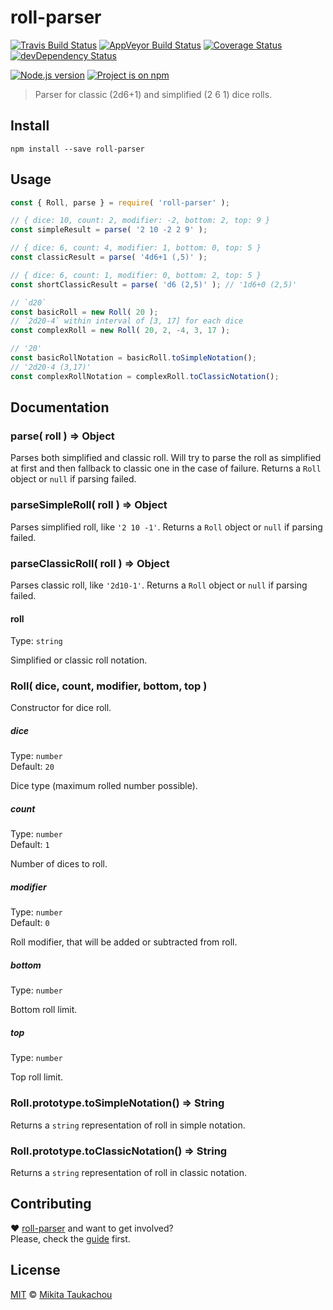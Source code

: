 roll-parser
===========

[![Travis Build Status][travis-image]][travis-url]
[![AppVeyor Build Status][appveyor-image]][appveyor-url]
[![Coverage Status][coveralls-image]][coveralls-url]
[![devDependency Status][devdep-image]][devdep-url]
<!-- [![Dependency Status][dep-image]][dep-url] -->

[![Node.js version][node-image]][node-url]
[![Project is on npm][npm-image]][npm-url]

> Parser for classic (2d6+1) and simplified (2 6 1) dice rolls.

## Install

```
npm install --save roll-parser
```

## Usage

```js
const { Roll, parse } = require( 'roll-parser' );

// { dice: 10, count: 2, modifier: -2, bottom: 2, top: 9 }
const simpleResult = parse( '2 10 -2 2 9' );

// { dice: 6, count: 4, modifier: 1, bottom: 0, top: 5 }
const classicResult = parse( '4d6+1 (,5)' );

// { dice: 6, count: 1, modifier: 0, bottom: 2, top: 5 }
const shortClassicResult = parse( 'd6 (2,5)' ); // '1d6+0 (2,5)'

// `d20`
const basicRoll = new Roll( 20 );
// `2d20-4` within interval of [3, 17] for each dice
const complexRoll = new Roll( 20, 2, -4, 3, 17 );

// '20'
const basicRollNotation = basicRoll.toSimpleNotation();
// '2d20-4 (3,17)'
const complexRollNotation = complexRoll.toClassicNotation();

```

## Documentation

### parse( roll ) ⇒ Object

Parses both simplified and classic roll.
Will try to parse the roll as simplified at first and then fallback to classic one in the case of failure. Returns a `Roll` object or `null` if parsing failed.

### parseSimpleRoll( roll ) ⇒ Object

Parses simplified roll, like `'2 10 -1'`. Returns a `Roll` object or `null` if parsing failed.


### parseClassicRoll( roll ) ⇒ Object

Parses classic roll, like `'2d10-1'`. Returns a `Roll` object or `null` if parsing failed.


#### roll

Type: `string`

Simplified or classic roll notation.

### Roll( dice, count, modifier, bottom, top  )

Constructor for dice roll.

##### dice

Type: `number`<br>
Default: `20`

Dice type (maximum rolled number possible).

##### count

Type: `number`<br>
Default: `1`

Number of dices to roll.

##### modifier

Type: `number`<br>
Default: `0`

Roll modifier, that will be added or subtracted from roll.

##### bottom

Type: `number`

Bottom roll limit.

##### top

Type: `number`

Top roll limit.

### Roll.prototype.toSimpleNotation() ⇒ String

Returns a `string` representation of roll in simple notation.

### Roll.prototype.toClassicNotation() ⇒ String

Returns a `string` representation of roll in classic notation.

## Contributing

♥ [roll-parser](https://github.com/edloidas/roll-parser) and want to get involved?<br>
Please, check the [guide](CONTRIBUTING.md) first.

## License

[MIT](LICENSE) © [Mikita Taukachou](https://edloidas.com)

<!-- Links -->
[travis-url]: https://travis-ci.org/edloidas/roll-parser
[travis-image]: https://img.shields.io/travis/edloidas/roll-parser.svg?label=linux%20build

[appveyor-url]: https://ci.appveyor.com/project/edloidas/roll-parser
[appveyor-image]: https://img.shields.io/appveyor/ci/edloidas/roll-parser.svg?label=windows%20build

[coveralls-url]: https://coveralls.io/github/edloidas/roll-parser?branch=master
[coveralls-image]: https://coveralls.io/repos/github/edloidas/roll-parser/badge.svg?branch=master

[dep-url]: https://david-dm.org/edloidas/roll-parser
[dep-image]: https://david-dm.org/edloidas/roll-parser.svg

[devdep-url]: https://david-dm.org/edloidas/roll-parser#info=devDependencies
[devdep-image]: https://david-dm.org/edloidas/roll-parser/dev-status.svg

[node-url]: https://nodejs.org
[node-image]: https://img.shields.io/badge/node-≥%206.0.0-green.svg

[npm-url]: https://www.npmjs.com/package/roll-parser
[npm-image]: https://img.shields.io/badge/npm-roll--parser-blue.svg
